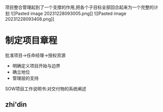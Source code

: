 项目整合管理起到了一个支撑的作用,把各个子目标全部回合起来为一个完整的计划
![[Pasted image 20231228093005.png]]
![[Pasted image 20231228093408.png]]
# 制定项目章程
批准项目->任命经理->授权资源
- 明确定义项目开始与边界
- 确立地位
- 管理层的支持

SOW项目工作说明书:对交付物的系统阐述

## zhi'din